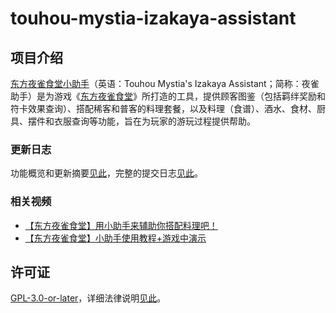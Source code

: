 # touhou-mystia-izakaya-assistant

## 项目介绍

[东方夜雀食堂小助手](https://izakaya.cc)（英语：Touhou Mystia's Izakaya Assistant；简称：夜雀助手）是为游戏《[东方夜雀食堂](https://store.steampowered.com/app/1584090/__Touhou_Mystias_Izakaya)》所打造的工具，提供顾客图鉴（包括羁绊奖励和符卡效果查询）、搭配稀客和普客的料理套餐，以及料理（食谱）、酒水、食材、厨具、摆件和衣服查询等功能，旨在为玩家的游玩过程提供帮助。

### 更新日志

功能概览和更新摘要[见此](https://izakaya.cc/about)，完整的提交日志[见此](https://github.com/AnYiEE/touhou-mystia-izakaya-assistant/commits)。

### 相关视频

-   [【东方夜雀食堂】用小助手来辅助你搭配料理吧！](https://www.bilibili.com/video/BV1SphBe8EZM/)
-   [【东方夜雀食堂】小助手使用教程+游戏中演示](https://www.bilibili.com/video/BV12bbWeGELA/)

## 许可证

[GPL-3.0-or-later](https://github.com/AnYiEE/touhou-mystia-izakaya-assistant/blob/master/LICENSE)，详细法律说明[见此](https://izakaya.cc/about)。
